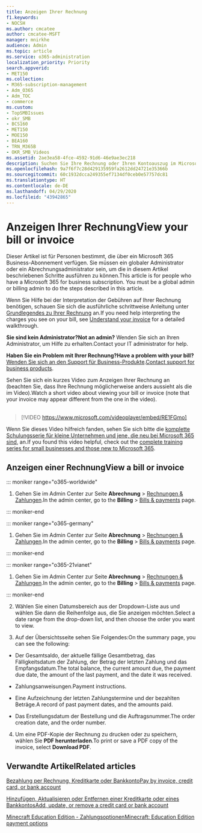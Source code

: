 ```yaml
---
title: Anzeigen Ihrer Rechnung
f1.keywords:
- NOCSH
ms.author: cmcatee
author: cmcatee-MSFT
manager: mnirkhe
audience: Admin
ms.topic: article
ms.service: o365-administration
localization_priority: Priority
search.appverid:
- MET150
ms.collection:
- M365-subscription-management
- Adm_O365
- Adm_TOC
- commerce
ms.custom:
- TopSMBIssues
- okr_SMB
- BCS160
- MET150
- MOE150
- BEA160
- TRN_M365B
- OKR_SMB_Videos
ms.assetid: 2ae3ea58-4fce-4592-91d6-46e9ae3ec218
description: Suchen Sie Ihre Rechnung oder Ihren Kontoauszug im Microsoft 365 Admin Center. Sie können auch eine Kopie Ihrer Rechnung speichern und ausdrucken.
ms.openlocfilehash: 9a7f6f7c28d429135959fa2612dd24721e35366b
ms.sourcegitcommit: 60c1932dcca249355ef7134df0ceb0e57757dc81
ms.translationtype: HT
ms.contentlocale: de-DE
ms.lasthandoff: 04/29/2020
ms.locfileid: "43942865"
---
```

# <a name="view-your-bill-or-invoice"></a><span data-ttu-id="c45e7-104">Anzeigen Ihrer Rechnung</span><span class="sxs-lookup"><span data-stu-id="c45e7-104">View your bill or invoice</span></span>

<span data-ttu-id="c45e7-p102">Dieser Artikel ist für Personen bestimmt, die über ein Microsoft 365 Business-Abonnement verfügen. Sie müssen ein globaler Administrator oder ein Abrechnungsadministrator sein, um die in diesem Artikel beschriebenen Schritte ausführen zu können.</span><span class="sxs-lookup"><span data-stu-id="c45e7-p102">This article is for people who have a Microsoft 365 for business subscription. You must be a global admin or billing admin to do the steps described in this article.</span></span>
  
<span data-ttu-id="c45e7-107">Wenn Sie Hilfe bei der Interpretation der Gebühren auf Ihrer Rechnung benötigen, schauen Sie sich die ausführliche schrittweise Anleitung unter [Grundlegendes zu Ihrer Rechnung](understand-your-invoice2.md) an.</span><span class="sxs-lookup"><span data-stu-id="c45e7-107">If you need help interpreting the charges you see on your bill, see [Understand your invoice](understand-your-invoice2.md) for a detailed walkthrough.</span></span>
  
 <span data-ttu-id="c45e7-108">**Sie sind kein Administrator?**</span><span class="sxs-lookup"><span data-stu-id="c45e7-108">**Not an admin?**</span></span> <span data-ttu-id="c45e7-109">Wenden Sie sich an Ihren Administrator, um Hilfe zu erhalten.</span><span class="sxs-lookup"><span data-stu-id="c45e7-109">Contact your IT administrator for help.</span></span> 
  
 <span data-ttu-id="c45e7-110">**Haben Sie ein Problem mit Ihrer Rechnung?**</span><span class="sxs-lookup"><span data-stu-id="c45e7-110">**Have a problem with your bill?**</span></span> <span data-ttu-id="c45e7-111">[Wenden Sie sich an den Support für Business-Produkte](../../admin/contact-support-for-business-products.md).</span><span class="sxs-lookup"><span data-stu-id="c45e7-111">[Contact support for business products](../../admin/contact-support-for-business-products.md).</span></span>

 <span data-ttu-id="c45e7-112">Sehen Sie sich ein kurzes Video zum Anzeigen Ihrer Rechnung an (beachten Sie, dass Ihre Rechnung möglicherweise anders aussieht als die im Video).</span><span class="sxs-lookup"><span data-stu-id="c45e7-112">Watch a short video about viewing your bill or invoice (note that your invoice may appear different from the one in the video).</span></span> <br><br>

> [!VIDEO https://www.microsoft.com/videoplayer/embed/RE1FGmo] 

<span data-ttu-id="c45e7-113">Wenn Sie dieses Video hilfreich fanden, sehen Sie sich bitte die [komplette Schulungsserie für kleine Unternehmen und jene, die neu bei Microsoft 365 sind](https://support.office.com/article/6ab4bbcd-79cf-4000-a0bd-d42ce4d12816), an.</span><span class="sxs-lookup"><span data-stu-id="c45e7-113">If you found this video helpful, check out the [complete training series for small businesses and those new to Microsoft 365](https://support.office.com/article/6ab4bbcd-79cf-4000-a0bd-d42ce4d12816).</span></span>
  
## <a name="view-a-bill-or-invoice"></a><span data-ttu-id="c45e7-114">Anzeigen einer Rechnung</span><span class="sxs-lookup"><span data-stu-id="c45e7-114">View a bill or invoice</span></span>

::: moniker range="o365-worldwide"

1. <span data-ttu-id="c45e7-115">Gehen Sie im Admin Center zur Seite **Abrechnung** \> <a href="https://go.microsoft.com/fwlink/p/?linkid=848039" target="_blank">Rechnungen & Zahlungen</a>.</span><span class="sxs-lookup"><span data-stu-id="c45e7-115">In the admin center, go to the **Billing** \> <a href="https://go.microsoft.com/fwlink/p/?linkid=848039" target="_blank">Bills & payments</a> page.</span></span>

::: moniker-end

::: moniker range="o365-germany"

1. <span data-ttu-id="c45e7-116">Gehen Sie im Admin Center zur Seite **Abrechnung** > <a href="https://go.microsoft.com/fwlink/p/?linkid=848040" target="_blank">Rechnungen & Zahlungen</a>.</span><span class="sxs-lookup"><span data-stu-id="c45e7-116">In the admin center, go to the **Billing** > <a href="https://go.microsoft.com/fwlink/p/?linkid=848040" target="_blank">Bills & payments</a> page.</span></span>

::: moniker-end

::: moniker range="o365-21vianet"

1. <span data-ttu-id="c45e7-117">Gehen Sie im Admin Center zur Seite **Abrechnung** \> <a href="https://go.microsoft.com/fwlink/p/?linkid=2127421" target="_blank">Rechnungen & Zahlungen</a>.</span><span class="sxs-lookup"><span data-stu-id="c45e7-117">In the admin center, go to the **Billing** \> <a href="https://go.microsoft.com/fwlink/p/?linkid=2127421" target="_blank">Bills & payments</a> page.</span></span>

::: moniker-end

2. <span data-ttu-id="c45e7-118">Wählen Sie einen Datumsbereich aus der Dropdown-Liste aus und wählen Sie dann die Reihenfolge aus, die Sie anzeigen möchten.</span><span class="sxs-lookup"><span data-stu-id="c45e7-118">Select a date range from the drop-down list, and then choose the order you want to view.</span></span>

3. <span data-ttu-id="c45e7-119">Auf der Übersichtsseite sehen Sie Folgendes:</span><span class="sxs-lookup"><span data-stu-id="c45e7-119">On the summary page, you can see the following:</span></span>

  - <span data-ttu-id="c45e7-120">Der Gesamtsaldo, der aktuelle fällige Gesamtbetrag, das Fälligkeitsdatum der Zahlung, der Betrag der letzten Zahlung und das Empfangsdatum.</span><span class="sxs-lookup"><span data-stu-id="c45e7-120">The total balance, the current amount due, the payment due date, the amount of the last payment, and the date it was received.</span></span>

  - <span data-ttu-id="c45e7-121">Zahlungsanweisungen.</span><span class="sxs-lookup"><span data-stu-id="c45e7-121">Payment instructions.</span></span>

  - <span data-ttu-id="c45e7-122">Eine Aufzeichnung der letzten Zahlungstermine und der bezahlten Beträge.</span><span class="sxs-lookup"><span data-stu-id="c45e7-122">A record of past payment dates, and the amounts paid.</span></span>

  - <span data-ttu-id="c45e7-123">Das Erstellungsdatum der Bestellung und die Auftragsnummer.</span><span class="sxs-lookup"><span data-stu-id="c45e7-123">The order creation date, and the order number.</span></span>

4. <span data-ttu-id="c45e7-124">Um eine PDF-Kopie der Rechnung zu drucken oder zu speichern, wählen Sie **PDF herunterladen**.</span><span class="sxs-lookup"><span data-stu-id="c45e7-124">To print or save a PDF copy of the invoice, select **Download PDF**.</span></span>

  
## <a name="related-articles"></a><span data-ttu-id="c45e7-125">Verwandte Artikel</span><span class="sxs-lookup"><span data-stu-id="c45e7-125">Related articles</span></span>

[<span data-ttu-id="c45e7-126">Bezahlung per Rechnung, Kreditkarte oder Bankkonto</span><span class="sxs-lookup"><span data-stu-id="c45e7-126">Pay by invoice, credit card, or bank account</span></span>](pay-for-your-subscription.md)
  
[<span data-ttu-id="c45e7-127">Hinzufügen, Aktualisieren oder Entfernen einer Kreditkarte oder eines Bankkontos</span><span class="sxs-lookup"><span data-stu-id="c45e7-127">Add, update, or remove a credit card or bank account</span></span>](add-update-or-remove-credit-card-or-bank-account.md)

[<span data-ttu-id="c45e7-128">Minecraft Education Edition - Zahlungsoptionen</span><span class="sxs-lookup"><span data-stu-id="c45e7-128">Minecraft: Education Edition payment options</span></span>](https://go.microsoft.com/fwlink/p/?linkid=838761)